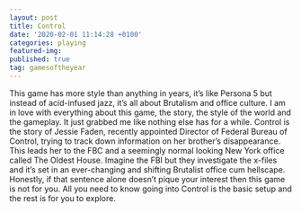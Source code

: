 ```yaml
---
layout: post
title: Control
date: '2020-02-01 11:14:28 +0100'
categories: playing
featured-img:
published: true
tag: gamesoftheyear
---
```


This game has more style than anything in years, it’s like Persona 5 but instead of acid-infused jazz, it’s all about Brutalism and office culture. I am in love with everything about this game, the story, the style of the world and the gameplay. It just grabbed me like nothing else has for a while. Control is the story of Jessie Faden, recently appointed Director of Federal Bureau of Control, trying to track down information on her brother’s disappearance. This leads her to the FBC and a seemingly normal looking New York office called The Oldest House. Imagine the FBI but they investigate the x-files and it’s set in an ever-changing and shifting Brutalist office cum hellscape. Honestly, if that sentence alone doesn’t pique your interest then this game is not for you. All you need to know going into Control is the basic setup and the rest is for you to explore.
